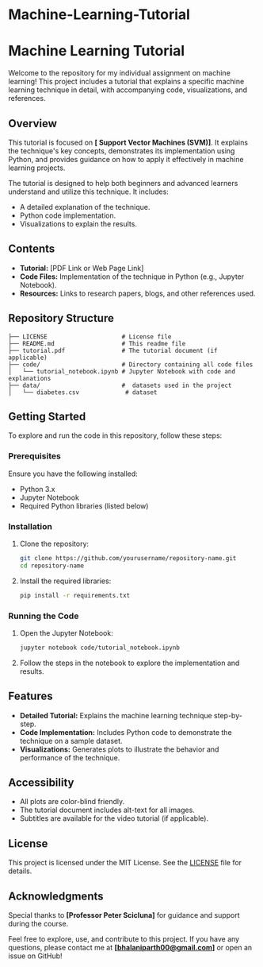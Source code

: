 # Machine-Learning-Tutorial
# Machine Learning Tutorial

Welcome to the repository for my individual assignment on machine learning! This project includes a tutorial that explains a specific machine learning technique in detail, with accompanying code, visualizations, and references.

## Overview
This tutorial is focused on **[ Support Vector Machines (SVM)]**. It explains the technique's key concepts, demonstrates its implementation using Python, and provides guidance on how to apply it effectively in machine learning projects.

The tutorial is designed to help both beginners and advanced learners understand and utilize this technique. It includes:
- A detailed explanation of the technique.
- Python code implementation.
- Visualizations to explain the results.

## Contents
- **Tutorial:** [PDF Link or Web Page Link]
- **Code Files:** Implementation of the technique in Python (e.g., Jupyter Notebook).
- **Resources:** Links to research papers, blogs, and other references used.

## Repository Structure
```
├── LICENSE                     # License file
├── README.md                   # This readme file
├── tutorial.pdf                # The tutorial document (if applicable)
├── code/                       # Directory containing all code files
│   └── tutorial_notebook.ipynb # Jupyter Notebook with code and explanations
├── data/                       #  datasets used in the project
│   └── diabetes.csv             # dataset
```

## Getting Started
To explore and run the code in this repository, follow these steps:

### Prerequisites
Ensure you have the following installed:
- Python 3.x
- Jupyter Notebook
- Required Python libraries (listed below)

### Installation
1. Clone the repository:
   ```bash
   git clone https://github.com/yourusername/repository-name.git
   cd repository-name
   ```
2. Install the required libraries:
   ```bash
   pip install -r requirements.txt
   ```

### Running the Code
1. Open the Jupyter Notebook:
   ```bash
   jupyter notebook code/tutorial_notebook.ipynb
   ```
2. Follow the steps in the notebook to explore the implementation and results.

## Features
- **Detailed Tutorial:** Explains the machine learning technique step-by-step.
- **Code Implementation:** Includes Python code to demonstrate the technique on a sample dataset.
- **Visualizations:** Generates plots to illustrate the behavior and performance of the technique.

## Accessibility
- All plots are color-blind friendly.
- The tutorial document includes alt-text for all images.
- Subtitles are available for the video tutorial (if applicable).

## License
This project is licensed under the MIT License. See the [LICENSE](LICENSE) file for details.

## Acknowledgments
Special thanks to **[Professor Peter Scicluna]** for guidance and support during the course.

Feel free to explore, use, and contribute to this project. If you have any questions, please contact me at **[bhalaniparth00@gmail.com]** or open an issue on GitHub!

